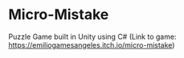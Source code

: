 # Micro-Mistake
Puzzle Game built in Unity using C#
(Link to game: https://emiliogamesangeles.itch.io/micro-mistake)
